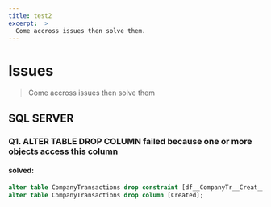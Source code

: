 ```yaml
---
title: test2
excerpt:  >
  Come accross issues then solve them.
---
```

# Issues
> Come accross issues then solve them

## SQL SERVER
### Q1. ALTER TABLE DROP COLUMN failed because one or more objects access this column
#### solved:
```sql server
alter table CompanyTransactions drop constraint [df__CompanyTr__Creat__0cdae408];
alter table CompanyTransactions drop column [Created];
```